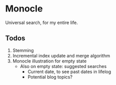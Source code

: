 # Monocle

Universal search, for my entire life.

## Todos

1. Stemming
2. Incremental index update and merge algorithm
3. Monocle illustration for empty state
    - Also on empty state: suggested searches
        - Current date, to see past dates in lifelog
        - Potential blog topics?

